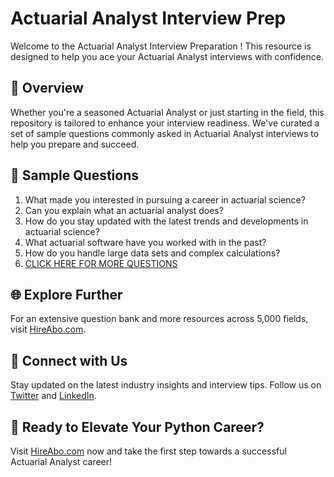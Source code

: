 # Actuarial Analyst Interview Prep

Welcome to the Actuarial Analyst Interview Preparation ! This resource is designed to help you ace your Actuarial Analyst interviews with confidence.

## 🚀 Overview

Whether you're a seasoned Actuarial Analyst or just starting in the field, this repository is tailored to enhance your interview readiness. We've curated a set of sample questions commonly asked in Actuarial Analyst interviews to help you prepare and succeed.

## 📝 Sample Questions

1. What made you interested in pursuing a career in actuarial science?
2. Can you explain what an actuarial analyst does?
3. How do you stay updated with the latest trends and developments in actuarial science?
4. What actuarial software have you worked with in the past?
5. How do you handle large data sets and complex calculations?
6. [CLICK HERE FOR MORE QUESTIONS](https://hireabo.com/job/19_2_1/Actuarial%20Analyst)

## 🌐 Explore Further

For an extensive question bank and more resources across 5,000 fields, visit [HireAbo.com](https://www.hireabo.com).

## 📱 Connect with Us

Stay updated on the latest industry insights and interview tips. Follow us on [Twitter](https://twitter.com/hireabo) and [LinkedIn](https://www.linkedin.com/in/hire-abo-3609972a8/).

## 🚀 Ready to Elevate Your Python Career?

Visit [HireAbo.com](https://www.hireabo.com) now and take the first step towards a successful Actuarial Analyst career!